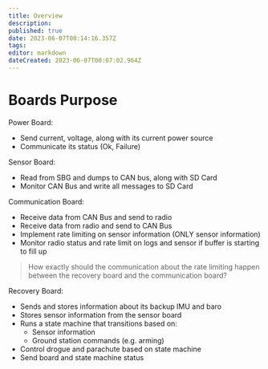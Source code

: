 ```yaml
---
title: Overview
description: 
published: true
date: 2023-06-07T00:14:16.357Z
tags: 
editor: markdown
dateCreated: 2023-06-07T00:07:02.964Z
---
```


# Boards Purpose

Power Board:
- Send current, voltage, along with its current power source
- Communicate its status (Ok, Failure)

Sensor Board:
- Read from SBG and dumps to CAN bus, along with SD Card
- Monitor CAN Bus and write all messages to SD Card

Communication Board:
- Receive data from CAN Bus and send to radio
- Receive data from radio and send to CAN Bus
- Implement rate limiting on sensor information (ONLY sensor information)
- Monitor radio status and rate limit on logs and sensor if buffer is starting to fill up

> How exactly should the communication about the rate limiting happen between the recovery board and the communication board?

Recovery Board:
- Sends and stores information about its backup IMU and baro
- Stores sensor information from the sensor board
- Runs a state machine that transitions based on:
	 - Sensor information
   - Ground station commands (e.g. arming)
- Control drogue and parachute based on state machine
- Send board and state machine status